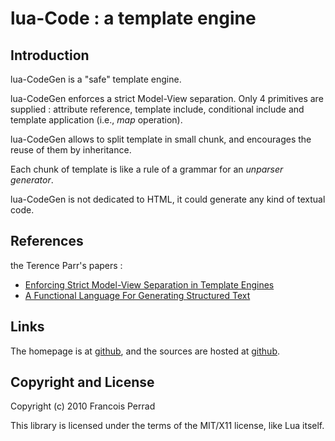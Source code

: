 
lua-Code : a template engine
============================

Introduction
------------

lua-CodeGen is a "safe" template engine.

lua-CodeGen enforces a strict Model-View separation.
Only 4 primitives are supplied : attribute reference,
template include, conditional include and
template application (i.e., _map_ operation).

lua-CodeGen allows to split template in small chunk,
and encourages the reuse of them by inheritance.

Each chunk of template is like a rule of a grammar
for an _unparser generator_.

lua-CodeGen is not dedicated to HTML,
it could generate any kind of textual code.


References
----------

the Terence Parr's papers :

+ [Enforcing Strict Model-View Separation in Template Engines](http://www.cs.usfca.edu/~parrt/papers/mvc.templates.pdf)
+ [A Functional Language For Generating Structured Text](http://www.cs.usfca.edu/~parrt/papers/ST.pdf)

Links
-----

The homepage is at [github](http://fperrad.github.com/lua-CodeGen),
and the sources are hosted at [github](http://github.com/fperrad/lua-CodeGen/).

Copyright and License
---------------------

Copyright (c) 2010 Francois Perrad

This library is licensed under the terms of the MIT/X11 license, like Lua itself.

